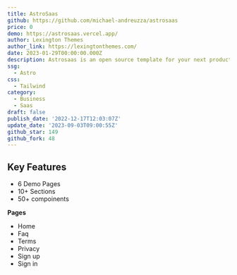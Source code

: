 ```yaml
---
title: AstroSaas
github: https://github.com/michael-andreuzza/astrosaas
price: 0
demo: https://astrosaas.vercel.app/
author: Lexington Themes
author_link: https://lexingtonthemes.com/
date: 2023-01-29T00:00:00.000Z
description: Astrosaas is an open source template for your next product.
ssg:
  - Astro
css:
  - Tailwind
category:
  - Business
  - Saas
draft: false
publish_date: '2022-12-17T12:03:07Z'
update_date: '2023-09-03T09:00:55Z'
github_star: 149
github_fork: 48
---
```


## Key Features

- 6 Demo Pages
- 10+ Sections
- 50+ compoinents

**Pages**

- Home
- Faq
- Terms
- Privacy
- Sign up
- Sign in
